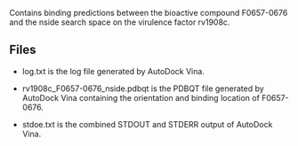 Contains binding predictions between the bioactive compound F0657-0676 and the nside search space on the virulence factor rv1908c.

## Files

- log.txt is the log file generated by AutoDock Vina.

- rv1908c_F0657-0676_nside.pdbqt is the PDBQT file generated by AutoDock Vina containing the orientation and binding location of F0657-0676.

- stdoe.txt is the combined STDOUT and STDERR output of AutoDock Vina.

